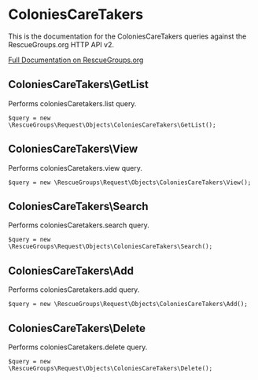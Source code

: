 # ColoniesCareTakers

This is the documentation for the ColoniesCareTakers queries against the RescueGroups.org HTTP API v2.

[Full Documentation on RescueGroups.org](https://userguide.rescuegroups.org/display/APIDG/Object+definitions#Objectdefinitions-)

## ColoniesCareTakers\GetList

Performs coloniesCaretakers.list query.

    $query = new \RescueGroups\Request\Objects\ColoniesCareTakers\GetList();


## ColoniesCareTakers\View

Performs coloniesCaretakers.view query.

    $query = new \RescueGroups\Request\Objects\ColoniesCareTakers\View();


## ColoniesCareTakers\Search

Performs coloniesCaretakers.search query.

    $query = new \RescueGroups\Request\Objects\ColoniesCareTakers\Search();


## ColoniesCareTakers\Add

Performs coloniesCaretakers.add query.

    $query = new \RescueGroups\Request\Objects\ColoniesCareTakers\Add();


## ColoniesCareTakers\Delete

Performs coloniesCaretakers.delete query.

    $query = new \RescueGroups\Request\Objects\ColoniesCareTakers\Delete();


